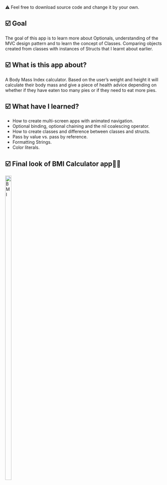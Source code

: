 ⚠️ Feel free to download source code and change it by your own.
<h2>☑️ Goal</h2>
<p>The goal of this app is to learn more about Optionals, understanding of the MVC design pattern and to learn the concept of Classes. Comparing objects created from classes with instances of Structs that I learnt about earlier.</p>
<h2>☑️ What is this app about?</h2>
<p>A Body Mass Index calculator. Based on the user’s weight and height it will calculate their body mass and give a piece of health advice depending on whether if they have eaten too many pies or if they need to eat more pies.</p>
<h2>☑️ What have I learned?</h2>
<ul>
  <li>How to create multi-screen apps with animated navigation.</li>
  <li>Optional binding, optional chaining and the nil coalescing operator.</li>
  <li>How to create classes and difference between classes and structs.</li>
  <li>Pass by value vs. pass by reference.</li>
  <li>Formatting Strings.</li>
  <li>Color literals.</li>
</ul>
<h2>☑️ Final look of BMI Calculator  app🏋️‍♂️</h2>
<img src="bmi.gif" alt="BMI" width="20%" height="50%">


